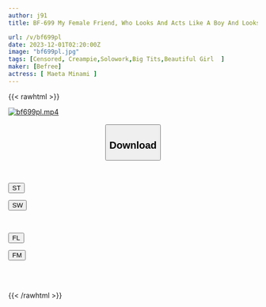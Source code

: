 ```yaml
---
author: j91
title: BF-699 My Female Friend, Who Looks And Acts Like A Boy And Looks Like A Man, Had Unexpectedly Big Breasts, So I Had A Lot Of Creampie Sex With Her. Minami Maeda

url: /v/bf699pl
date: 2023-12-01T02:20:00Z
image: "bf699pl.jpg"
tags: [Censored, Creampie,Solowork,Big Tits,Beautiful Girl	]
maker: [Befree]
actress: [ Maeta Minami ]
---
```



{{< rawhtml >}}

<div class="video" data-videoid="1Bjj84Gm3VibZz">
    <a href="javascript:;">
        <img src="/v/bf699pl/bf699pl.jpg" width="WIDTH" height="HEIGHT" alt="bf699pl.mp4" loading="lazy">
    </a>
</div>

<script type="text/javascript" src="https://j91.asia/asset/on-demand-st.js"></script>

<br>
  <link rel="stylesheet" href="https://j91.asia/asset/bs5.css">
  
  <center>
  <button class="btn btn-primary" type="button" data-bs-toggle="collapse" data-bs-target=".multi-collapse" aria-expanded="false" aria-controls="multiCollapseExample1 multiCollapseExample2"><h2>Download</h2></button></center>
</p>
<div class="row">
  <div class="col">
    <div class="collapse multi-collapse" id="multiCollapseExample1">
      <div class="card card-body">
	      	      <br>
<div class="buttons">  
<p><a href="https://streamtape.to/v/1Bjj84Gm3VibZz" target="_blank"><button class="btn-hover color-3"><i class="fa fa-download"></i> ST</button></a></p>
<p><a href="https://flaswish.com/0gbng8xshwz7" target="_blank"><button class="btn-hover color-2"><i class="fa fa-download"></i> SW</button></a></p></div>
    </div>
  </div>
</div>
  <div class="col">
    <div class="collapse multi-collapse" id="multiCollapseExample2">
      <div class="card card-body">
	      <br>
<div class="buttons">
<p><a href="javascript:;" target="_blank"><button class="btn-hover color-9"><i class="fa fa-download"></i> FL</button></a></p>
<p><a href="javascript:;" target="_blank"><button class="btn-hover color-8"><i class="fa fa-download"></i> FM</button></a></p></div>
<br><br>
      </div>
    </div>
  </div>
</div>

{{< /rawhtml >}}